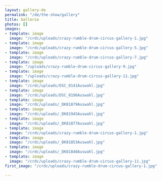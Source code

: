 ```yaml
---
layout: gallery-de
permalink: "/de/the-show/gallery"
title: Gallerie
photos: []
images:
- template: image
  image: "/crdc/uploads/crazy-rumble-drum-circus-gallery-1.jpg"
- template: image
  image: "/crdc/uploads/crazy-rumble-drum-circus-gallery-5.jpg"
- template: image
  image: "/crdc/uploads/crazy-rumble-drum-circus-gallery-7.jpg"
- template: image
  image: "/uploads/crazy-rumble-drum-circus-gallery-9.jpg"
- template: image
  image: "/uploads/crazy-rumble-drum-circus-gallery-11.jpg"
- template: image
  image: "/crdc/uploads/DSC_0141Auswahl.jpg"
- template: image
  image: "/crdc/uploads/DSC_0196Auswahl.jpg"
- template: image
  image: "/crdc/uploads/_DK81879Auswahl.jpg"
- template: image
  image: "/crdc/uploads/_DK81945Auswahl.jpg"
- template: image
  image: "/crdc/uploads/_DK81877Auswahl.jpg"
- template: image
  image: "/crdc/uploads/crazy-rumble-drum-circus-gallery-1.jpg"
- template: image
  image: "/crdc/uploads/_DK81853Auswahl.jpg"
- template: image
  image: "/crdc/uploads/_DK81840Auswahl.jpg"
- template: image
  image: "/crdc/uploads/crazy-rumble-drum-circus-gallery-11.jpg"
first_image: "/crdc/uploads/crazy-rumble-drum-circus-gallery-1.jpg"

---
```


